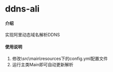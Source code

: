 # ddns-ali

#### 介绍
实现阿里动态域名解析DDNS

#### 使用说明

1. 修改\src\main\resources下的config.yml配置文件
2. 运行主类Main即可自动更新解析

